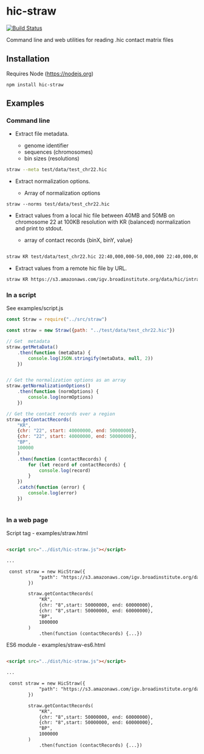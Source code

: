 # hic-straw

[![Build Status](https://travis-ci.org/igvteam/hic-straw.svg?branch=master)](https://travis-ci.org/igvteam/hic-straw)

Command line and web utilities for reading .hic contact matrix files

## Installation

Requires Node (https://nodejs.org)

```
npm install hic-straw
```


## Examples

### Command line

* Extract file metadata.

  * genome identifier
  * sequences (chromosomes)
  * bin sizes (resolutions)

```bash
straw --meta test/data/test_chr22.hic 
```

* Extract normalization options.

  * Array of normalization options

```
straw --norms test/data/test_chr22.hic 

```  

* Extract values from a local hic file between 40MB and 50MB on chromosome 22 at 100KB resolution with KR (balanced) normalization and 
print to stdout.

    * array of contact records {binX, binY, value}

```bash

straw KR test/data/test_chr22.hic 22:40,000,000-50,000,000 22:40,000,000-50,000,000 BP 100,000

```
* Extract values from a remote hic file by URL.

```bash
straw KR https://s3.amazonaws.com/igv.broadinstitute.org/data/hic/intra_nofrag_30.hic 8:48,700,000-48,900,000 8:48700000-48900000 BP 10,000
```

### In a script 

See examples/script.js

```js
const Straw = require("../src/straw")

const straw = new Straw({path: "../test/data/test_chr22.hic"})

// Get  metadata 
straw.getMetaData()
    .then(function (metaData) {
        console.log(JSON.stringify(metaData, null, 2))
    })


// Get the normalization options as an array 
straw.getNormalizationOptions()
    .then(function (normOptions) {
        console.log(normOptions)
    })

// Get the contact records over a region
straw.getContactRecords(
    "KR",
    {chr: "22", start: 40000000, end: 50000000},
    {chr: "22", start: 40000000, end: 50000000},
    "BP",
    100000
    )
    .then(function (contactRecords) {
        for (let record of contactRecords) {
            console.log(record)
        }
    })
    .catch(function (error) {
        console.log(error)
    })
    

```

### In a web page

Script tag - examples/straw.html

```html

<script src="../dist/hic-straw.js"></script>

...

 const straw = new HicStraw({
            "path": "https://s3.amazonaws.com/igv.broadinstitute.org/data/hic/intra_nofrag_30.hic"
        })

        straw.getContactRecords(
            "KR",
            {chr: "8",start: 50000000, end: 60000000},
            {chr: "8",start: 50000000, end: 60000000},
            "BP",
            1000000
        )
            .then(function (contactRecords) {...})

```
      

ES6 module - examples/straw-es6.html

```html

<script src="../dist/hic-straw.js"></script>

...

 const straw = new HicStraw({
            "path": "https://s3.amazonaws.com/igv.broadinstitute.org/data/hic/intra_nofrag_30.hic"
        })

        straw.getContactRecords(
            "KR",
            {chr: "8",start: 50000000, end: 60000000},
            {chr: "8",start: 50000000, end: 60000000},
            "BP",
            1000000
        )
            .then(function (contactRecords) {...})

```
      
